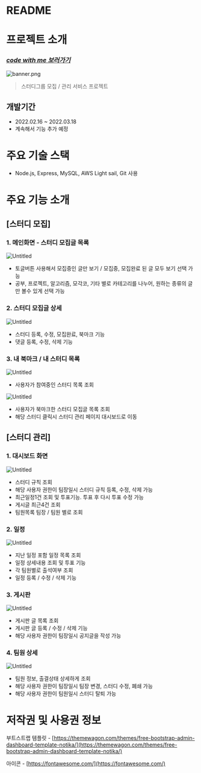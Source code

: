# README

# 프로젝트 소개

### ***[code with me 보러가기](http://3.36.99.16/)***

![banner.png](./README-upload/banner.png)

> 스터디그룹 모집 / 관리 서비스 프로젝트
> 

## 개발기간

- 2022.02.16 ~ 2022.03.18
- 계속해서 기능 추가 예정

# 주요 기술 스택

- Node.js, Express, MySQL, AWS Light sail, Git 사용

# 주요 기능 소개

## [스터디 모집]

### 1. 메인화면 - 스터디 모집글 목록

![Untitled](./README-upload/1.png)

- 토글버튼 사용해서 모집중인 글만 보기 / 모집중, 모집완료 된 글 모두 보기 선택 가능
- 공부, 프로젝트, 알고리즘, 모각코, 기타 별로 카테고리를 나누어, 원하는 종류의 글만 볼수 있게 선택 가능

### 2. 스터디 모집글 상세

![Untitled](./README-upload/2.png)

- 스터디 등록, 수정, 모집완료, 북마크 기능
- 댓글 등록, 수정, 삭제 기능

### 3. 내 북마크 / 내 스터디 목록

![Untitled](./README-upload/3.png)

- 사용자가 참여중인 스터디 목록 조회

![Untitled](./README-upload/4.png)

- 사용자가 북마크한 스터디 모집글 목록 조회
- 해당 스터디 클릭시 스터디 관리 페이지 대시보드로 이동

## [스터디 관리]

### 1. 대시보드 화면

![Untitled](./README-upload/5.png)

- 스터디 규칙 조회
- 해당 사용자 권한이 팀장일시 스터디 규칙 등록, 수정, 삭제 가능
- 최근일정1건 조회 및 투표기능. 투표 후 다시 투표 수정 가능
- 게시글 최근4건 조회
- 팀원목록 팀장 / 팀원 별로 조회

### 2. 일정

![Untitled](./README-upload/6.png)

- 지난 일정 포함 일정 목록 조회
- 일정 상세내용 조회 및 투표 기능
- 각 팀원별로 출석여부 조회
- 일정 등록 / 수정 / 삭제 기능

### 3. 게시판

![Untitled](./README-upload/7.png)

- 게시판 글 목록 조회
- 게시판 글 등록 / 수정 / 삭제 기능
- 해당 사용자 권한이 팀장일시 공지글을 작성 가능

### 4. 팀원 상세

![Untitled](./README-upload/8.png)

- 팀원 정보, 출결상태 상세하게 조회
- 해당 사용자 권한이 팀장일시 팀장 변경, 스터디 수정, 폐쇄 가능
- 해당 사용자 권한이 팀원일시 스터디 탈퇴 가능

# 저작권 및 사용권 정보

부트스트랩 템플릿 - [https://themewagon.com/themes/free-bootstrap-admin-dashboard-template-notika/](https://themewagon.com/themes/free-bootstrap-admin-dashboard-template-notika/)

아이콘 - [https://fontawesome.com/](https://fontawesome.com/)
